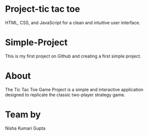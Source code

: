 # Project-tic tac toe
HTML, CSS, and JavaScript for a clean and intuitive user interface.

# Simple-Project
This is my first project on Github  and creating a first simple project.

# About
The Tic Tac Toe Game Project is a simple and interactive application designed to replicate the classic two-player strategy game.

# Team by 
Nisha  Kumari Gupta